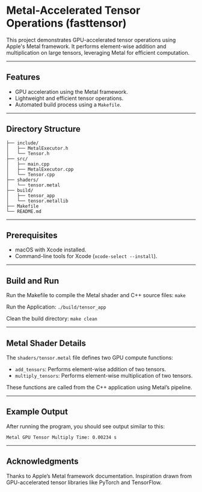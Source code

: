 # Metal-Accelerated Tensor Operations (fasttensor)

This project demonstrates GPU-accelerated tensor operations using Apple's Metal framework. It performs element-wise addition and multiplication on large tensors, leveraging Metal for efficient computation.

---

## Features
- GPU acceleration using the Metal framework.
- Lightweight and efficient tensor operations.
- Automated build process using a `Makefile`.

---

## Directory Structure

```plaintext
├── include/
│   ├── MetalExecutor.h
│   └── Tensor.h
├── src/
│   ├── main.cpp
│   ├── MetalExecutor.cpp
│   └── Tensor.cpp
├── shaders/
│   └── tensor.metal
├── build/
│   ├── tensor_app
│   └── tensor.metallib
├── Makefile
└── README.md
```

---

## Prerequisites

- macOS with Xcode installed.
- Command-line tools for Xcode (`xcode-select --install`).

---

## Build and Run

Run the Makefile to compile the Metal shader and C++ source files: `make`

Run the Application: `./build/tensor_app`

Clean the build directory: `make clean`

---

## Metal Shader Details

The `shaders/tensor.metal` file defines two GPU compute functions:

- `add_tensors`: Performs element-wise addition of two tensors.
- `multiply_tensors`: Performs element-wise multiplication of two tensors.

These functions are called from the C++ application using Metal’s pipeline.

---

## Example Output

After running the program, you should see output similar to this:

```plaintext
Metal GPU Tensor Multiply Time: 0.00234 s
```

---

## Acknowledgments

Thanks to Apple’s Metal framework documentation. Inspiration drawn from GPU-accelerated tensor libraries like PyTorch and TensorFlow.
